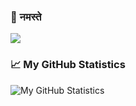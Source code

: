 ### 🙏 नमस्ते

<img src="https://img.shields.io/static/v1?label=Hi&message=Welcome&color=brightgreen"/>


### 📈 My GitHub Statistics

![My GitHub Statistics](https://github-readme-stats.vercel.app/api?username=rakheshthayyur&count_private=true&show_icons=true&hide_title=true)
